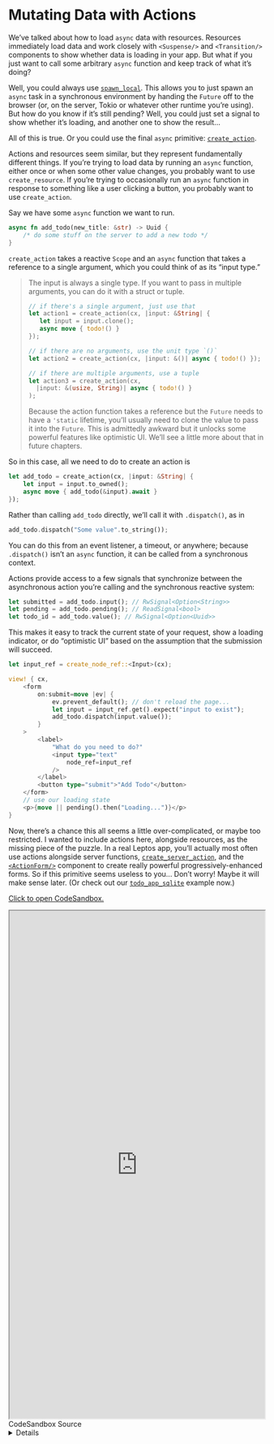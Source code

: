 # Mutating Data with Actions

We’ve talked about how to load `async` data with resources. Resources immediately load data and work closely with `<Suspense/>` and `<Transition/>` components to show whether data is loading in your app. But what if you just want to call some arbitrary `async` function and keep track of what it’s doing?

Well, you could always use [`spawn_local`](https://docs.rs/leptos/latest/leptos/fn.spawn_local.html). This allows you to just spawn an `async` task in a synchronous environment by handing the `Future` off to the browser (or, on the server, Tokio or whatever other runtime you’re using). But how do you know if it’s still pending? Well, you could just set a signal to show whether it’s loading, and another one to show the result...

All of this is true. Or you could use the final `async` primitive: [`create_action`](https://docs.rs/leptos/latest/leptos/fn.create_action.html).

Actions and resources seem similar, but they represent fundamentally different things. If you’re trying to load data by running an `async` function, either once or when some other value changes, you probably want to use `create_resource`. If you’re trying to occasionally run an `async` function in response to something like a user clicking a button, you probably want to use `create_action`.

Say we have some `async` function we want to run.

```rust
async fn add_todo(new_title: &str) -> Uuid {
    /* do some stuff on the server to add a new todo */
}
```

`create_action` takes a reactive `Scope` and an `async` function that takes a reference to a single argument, which you could think of as its “input type.”

> The input is always a single type. If you want to pass in multiple arguments, you can do it with a struct or tuple.
>
> ```rust
> // if there's a single argument, just use that
> let action1 = create_action(cx, |input: &String| {
>    let input = input.clone();
>    async move { todo!() }
> });
>
> // if there are no arguments, use the unit type `()`
> let action2 = create_action(cx, |input: &()| async { todo!() });
>
> // if there are multiple arguments, use a tuple
> let action3 = create_action(cx,
>   |input: &(usize, String)| async { todo!() }
> );
> ```
>
> Because the action function takes a reference but the `Future` needs to have a `'static` lifetime, you’ll usually need to clone the value to pass it into the `Future`. This is admittedly awkward but it unlocks some powerful features like optimistic UI. We’ll see a little more about that in future chapters.

So in this case, all we need to do to create an action is

```rust
let add_todo = create_action(cx, |input: &String| {
    let input = input.to_owned();
    async move { add_todo(&input).await }
});
```

Rather than calling `add_todo` directly, we’ll call it with `.dispatch()`, as in

```rust
add_todo.dispatch("Some value".to_string());
```

You can do this from an event listener, a timeout, or anywhere; because `.dispatch()` isn’t an `async` function, it can be called from a synchronous context.

Actions provide access to a few signals that synchronize between the asynchronous action you’re calling and the synchronous reactive system:

```rust
let submitted = add_todo.input(); // RwSignal<Option<String>>
let pending = add_todo.pending(); // ReadSignal<bool>
let todo_id = add_todo.value(); // RwSignal<Option<Uuid>>
```

This makes it easy to track the current state of your request, show a loading indicator, or do “optimistic UI” based on the assumption that the submission will succeed.

```rust
let input_ref = create_node_ref::<Input>(cx);

view! { cx,
    <form
        on:submit=move |ev| {
            ev.prevent_default(); // don't reload the page...
            let input = input_ref.get().expect("input to exist");
            add_todo.dispatch(input.value());
        }
    >
        <label>
            "What do you need to do?"
            <input type="text"
                node_ref=input_ref
            />
        </label>
        <button type="submit">"Add Todo"</button>
    </form>
    // use our loading state
    <p>{move || pending().then("Loading...")}</p>
}
```

Now, there’s a chance this all seems a little over-complicated, or maybe too restricted. I wanted to include actions here, alongside resources, as the missing piece of the puzzle. In a real Leptos app, you’ll actually most often use actions alongside server functions, [`create_server_action`](https://docs.rs/leptos/latest/leptos/fn.create_server_action.html), and the [`<ActionForm/>`](https://docs.rs/leptos_router/latest/leptos_router/fn.ActionForm.html) component to create really powerful progressively-enhanced forms. So if this primitive seems useless to you... Don’t worry! Maybe it will make sense later. (Or check out our [`todo_app_sqlite`](https://github.com/leptos-rs/leptos/blob/main/examples/todo_app_sqlite/src/todo.rs) example now.)

[Click to open CodeSandbox.](https://codesandbox.io/p/sandbox/10-async-resources-forked-hgpfp0?selection=%5B%7B%22endColumn%22%3A1%2C%22endLineNumber%22%3A4%2C%22startColumn%22%3A1%2C%22startLineNumber%22%3A4%7D%5D&file=%2Fsrc%2Fmain.rs)

<iframe src="https://codesandbox.io/p/sandbox/10-async-resources-forked-hgpfp0?selection=%5B%7B%22endColumn%22%3A1%2C%22endLineNumber%22%3A4%2C%22startColumn%22%3A1%2C%22startLineNumber%22%3A4%7D%5D&file=%2Fsrc%2Fmain.rs" width="100%" height="1000px" style="max-height: 100vh"></iframe>

<preview>
<summary>CodeSandbox Source</summary>
<details>

```rust
use gloo_timers::future::TimeoutFuture;
use leptos::*;

async fn important_api_call(id: usize) -> String {
    TimeoutFuture::new(1_000).await;
    match id {
        0 => "Alice",
        1 => "Bob",
        2 => "Carol",
        _ => "User not found",
    }
    .to_string()
}

#[component]
fn App(cx: Scope) -> impl IntoView {
    let (tab, set_tab) = create_signal(cx, 0);

    // this will reload every time `tab` changes
    let user_data = create_resource(cx, tab, |tab| async move { important_api_call(tab).await });

    view! { cx,
        <div class="buttons">
            <button
                on:click=move |_| set_tab(0)
                class:selected=move || tab() == 0
            >
                "Tab A"
            </button>
            <button
                on:click=move |_| set_tab(1)
                class:selected=move || tab() == 1
            >
                "Tab B"
            </button>
            <button
                on:click=move |_| set_tab(2)
                class:selected=move || tab() == 2
            >
                "Tab C"
            </button>
            {move || if user_data.loading().get() {
                "Loading..."
            } else {
                ""
            }}
        </div>
        <Transition
            // the fallback will show initially
            // on subsequent reloads, the current child will
            // continue showing
            fallback=move || view! { cx, <p>"Loading..."</p> }
        >
            <p>
                {move || user_data.read(cx)}
            </p>
        </Transition>
    }
}

fn main() {
    leptos::mount_to_body(|cx| view! { cx, <App/> })
}

```
</details>
</preview>
